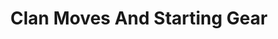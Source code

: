 ---
title: "Clan Moves And Starting Gear"
sort_order: 4
sections:
  classic_samurai: |
    <strong>Crab Clan</strong>
    <br><br>
    <strong>Starting Gear:</strong>
    <br>
    Body armor (wargear), wakizashi (cerimonial, close, people treat you with respect), 6 koku and pick two:
    <br>
    □ Katana (ceremonial, close, +1 forward when using the <strong>Duel</strong> move)
    <br>
    □ Club (wargear, close, near, can knock someone prone)
    <br>
    □ Crossbow and ammo (wargear, near, far, can <strong>Injure</strong> multiple targets in Cut and Parry)
    <br>
    □ Small amulet of jade (holy)
    <br><br>
    <strong>Clan Move: Defense</strong>
    <br><br>
    When you stand in defense of a person, item, or location, roll 2d6+<strong>Vigilance</strong>. On a 10+, hold three. On a 7-9, hold one. So long as you stand in defense, when you or the thing you defend is attacked, you may spend hold, to choose an option:
    <li>Redirect an attack from the thing you defend to yourself.</li>
    <li>Pick up, move, or allow the thing to move while you cover it.</li>
    <li>Open up the attacker to an ally giving that ally +1 forward against the attacker.</li>
    <br><br>
    <strong>Crane Clan</strong>
    <br><br>
    <strong>Starting Gear:</strong>
    <br>
    Katana (cerimonial, close, +1 forward when using the <strong>Duel</strong> move), wakizashi (cerimonial, close, people treat you with respect), 10 koku and pick one:
    <br>
    □ Attendant
    <br>
    □ Fashionable clothes
    <br>
    □ Bow and ammo (wargear, near, far, +1 vigilance when using Cut and Parry)
    <br>
    □ Ashigaru armor (armor, wargear)
    <br><br>
    <strong>Clan Move: Shallow Waters</strong>
    <br><br>
    When you use <strong>Awareness and Understanding</strong> to learn more about someone, the GM will tell you something they need or want before you roll. Take +1 forward when you use that information to influence them.
    <br><br>
    <strong>Lion Clan</strong>
    <strong>Starting Gear:</strong>
    Body armor (wargear), katana (cerimonial, close, +1 forward when using the <strong>Duel</strong> move), wakizashi (cerimonial, close, people treat you with respect), 7 koku and pick one:
    <br>
    □ Tessen (ceremonial, close, +1 focus when using <strong>Command</strong>)
    <br>
    □ Spear (wargear, close, near, +1 <strong>focus</strong> when using the <strong>Duel</strong> move)
    <br>
    □ Bow and ammo (wargear, near, far, +1 <strong>vigilance</strong> when using Cut and Parry)
    <br>
    □ Great sword (wargear, near, +1 <strong>focus</strong> when using Cut and Parry)
    <br><br>
    <strong>Clan Move: War Cry</strong>
    <br><br>
    When you enter battle with a show of force, roll 2d6+<strong>Focus</strong>. On a 10+, take both. On a 7-9, take one or the other.
    <li>Your allies are rallied, and take +1 forward.</li>
    <li>Your enemies feel fear and act accordingly, avoiding you, hiding, or attacking with fear-driven abandon.</li>
    <br><br>
    <strong>Dragon Clan</strong>
    <strong>Starting Gear: </strong>
    Journal, wakizashi (cerimonial, close, people treat you with respect), 5 koku and pick two:
    <br>
    □ Katana (ceremonial, close, +1 forward when using the <strong>Duel</strong> move)
    <br>
    □ Ashigaru armor (armor, wargear)
    <br>
    □ Sanctified robes and religious equipment
    <br>
    □ Woven hat (concealing), Staff (close, near, can roll advantage when using Cut and Parry) and gourd of sake or water
    <br><br>
    <strong>Clan Move: Knowledge</strong>
    <br><br>
    When you consult the Dragon Clan’s  accumulated knowledge to roll <strong>Awareness and Understanding</strong>, the GM will tell you something interesting and useful about a subject relevant to your situation before you roll.
    <br><br>
    <strong>Phoenix Clan</strong>
    <br>
    <strong>Starting Gear:</strong>
    Blueprints, wakizashi (cerimonial, close, people treat you with respect), 6 koku and pick two:
    <br>
    □ Katana (cerimonial, close, +1 forward when using the <strong>Duel</strong> move)
    <br>
    □ Ink and paper for charms
    <br>
    □ Bow and ammo (wargear, near, far, +1 <strong>vigilance</strong> when using Cut and Parry)
    <br>
    □ Sanctified robes and religious equipment
    <br><br>
    <strong>Clan Move: Symposiums</strong>
    <br><br>
    When you spend long hours in communion with the elemental spirits, roll 2d6+<strong>Focus</strong>. On a 10+, choose three. On a  7-9, choose one.
    <li>You gain the attention of a particularly powerful elemental spirit.</li>
    <li>They impart some useful information.</li>
    <li>They will grant an unusual favor.</li>
    <li>You are not entangled, ensorcelled, or misled by their strange whims.</li>
    <br><br>
    <strong>Scorpion Clan</strong>
    <br>
    <strong>Starting Gear:</strong>
    <br>
    Mask, katana (cerimonial, close, +1 forward when using the <strong>Duel</strong> move), wakizashi (cerimonial, close, people treat you with respect), 7 koku and pick two:
    <br>
    □  Ink, paper and a seal that does not belong to you
    <br>
    □  Concealed armor (armor, wargear, concealing)
    <br>
    □  Throwing knife (close, near, concealing, enemies don’t realize you’re armed)
    <br>
    □  Surveillance equipment
    <br><br>
    <strong>Clan Move: Informants</strong>
    <br><br>
    When you get in contact with an informant working for the the Scorpion clan, roll 2d6+<strong>Vigilance</strong>. On a 7+, the informant will help you out. On a 7-9, the GM also chooses a complication.
    <li>Local authorities are actively looking for your informant.</li>
    <li>Someone witnesses your conversation.</li>
    <li>The informant needs something from you before they will divulge what they know.</li>
    <br><br>
    <strong>Unicorn Clan</strong>
    <br>
    <strong>Starting Gear:</strong>
    Katana (cerimonial, close, +1 forward when using the <strong>Duel</strong> move), wakizashi (cerimonial, close, people treat you with respect), 6 koku and pick two:
    <br>
    □ Spear (wargear, close, near, +1 duel focus)
    <br>
    □ Unicorn warhorse
    <br>
    □ Bow and arrow (wargear, near, far, +1 vigilance when using Cut and Parry)
    <br>
    □ Ashigaru armor (armor, wargear)
    <br><br>
    <strong>Clan Move: Travels</strong>
    <br><br>
    When you roll Navigation, choose an extra option, even on a 6-.
    <br><br>
    <strong>Mantis Clan</strong>
    <strong>Starting Gear:</strong>
    Katana (cerimonial, close, +1 forward when using the Duel move), wakizashi (cerimonial, close, people treat you with respect), 3 koku and pick one:
    <br>
    □ Pack of exotic spices
    <br>
    □ Spear (wargear, close, near, +1 duel focus)
    <br>
    □  Standard Rifle and ammo (wargear, near, far, +1 vigilance when using Cut and Parry)
    <br>
    □  A coil of fine rope and a sharp knife (close, enemies don’t realize you’re armed)
    <br><br>
    <strong>Clan Move: Xenophilia</strong>
    <br><br>
    When you reveal a foreign or exotic technique, roll 2d6+<strong>Focus</strong>. On  a 7+, take a +1 forward when using this technique. On a 10+, also choose two. Describe the exotic technique.
    <li>You do not arouse suspicion or ire.</li>
    <li>You impress someone with your exotic skills.</li>
    <li>You can teach this technique to someone else, giving them a +1 forward.</li>
  cyber_samurai: |
    <strong>Crab Clan</strong>
    <br><br>
    <strong>Starting Gear:</strong>
    <br>
    Body armor (wargear), wakizashi (cerimonial, close, people treat you with respect), 6 koku and pick two:
    <br>
    □ Katana (ceremonial, close, +1 forward when using the <strong>Duel</strong> move)
    <br>
    □ Club (wargear, close, near, can knock someone prone)
    <br>
    □ Shotgun and ammo (wargear, near, far, can <strong>Injure</strong> multiple targets in Cut and Parry)
    <br>
    □ Small amulet of jade (holy)
    <br><br>
    <strong>Clan Move: Defense</strong>
    <br><br>
    When you stand in defense of a person, item, or location, roll 2d6+<strong>Vigilance</strong>. On a 10+, hold three. On a 7-9, hold one. So long as you stand in defense, when you or the thing you defend is attacked, you may spend hold, to choose an option:
    <li>Redirect an attack from the thing you defend to yourself.</li>
    <li>Pick up, move, or allow the thing to move while you cover it.</li>
    <li>Open up the attacker to an ally giving that ally +1 forward against the attacker.</li>
    <br><br>
    <strong>Crane Clan</strong>
    <br><br>
    <strong>Starting Gear:</strong>
    <br>
    Katana (cerimonial, close, +1 forward when using the <strong>Duel</strong> move), wakizashi (cerimonial, close, people treat you with respect), 10 koku and pick one:
    <br>
    □ Attendant
    <br>
    □ Fashionable clothes
    <br>
    □ Standard Rifle and ammo (wargear, near, far, +1 vigilance when using Cut and Parry)
    <br>
    □ Body armor (armor, wargear)
    <br><br>
    <strong>Clan Move: Shallow Waters</strong>
    <br><br>
    When you use <strong>Awareness and Understanding</strong> to learn more about someone, the GM will tell you something they need or want before you roll. Take +1 forward when you use that information to influence them.
    <br><br>
    <strong>Lion Clan</strong>
    <strong>Starting Gear:</strong>
    Body armor (wargear), katana (cerimonial, close, +1 forward when using the <strong>Duel</strong> move), wakizashi (cerimonial, close, people treat you with respect), 7 koku and pick one:
    <br>
    □ Tessen (ceremonial, close, +1 focus when using <strong>Command</strong>)
    <br>
    □ Pistol and ammo (wargear, close, near, +1 <strong>focus</strong> when using the <strong>Duel</strong> move)
    <br>
    □ Standard Rifle and ammo (wargear, near, far, +1 <strong>vigilance</strong> when using Cut and Parry)
    <br>
    □ Automatic Rifle and ammo (wargear, near, +1 <strong>focus</strong> when using Cut and Parry)
    <br><br>
    <strong>Clan Move: War Cry</strong>
    <br><br>
    When you enter battle with a show of force, roll 2d6+<strong>Focus</strong>. On a 10+, take both. On a 7-9, take one or the other.
    <li>Your allies are rallied, and take +1 forward.</li>
    <li>Your enemies feel fear and act accordingly, avoiding you, hiding, or attacking with fear-driven abandon.</li>
    <br><br>
    <strong>Dragon Clan</strong>
    <strong>Starting Gear: </strong>
    Journal, wakizashi (cerimonial, close, people treat you with respect), 5 koku and pick two:
    <br>
    □ Katana (ceremonial, close, +1 forward when using the <strong>Duel</strong> move)
    <br>
    □ Body armor (armor, wargear)
    <br>
    □ Sanctified robes and religious equipment
    <br>
    □ Woven hat (concealing), Staff (close, near, can roll advantage when using Cut and Parry) and gourd of sake or water
    <br><br>
    <strong>Clan Move: Knowledge</strong>
    <br><br>
    When you consult the Dragon Clan’s  accumulated knowledge to roll <strong>Awareness and Understanding</strong>, the GM will tell you something interesting and useful about a subject relevant to your situation before you roll.
    <br><br>
    <strong>Phoenix Clan</strong>
    <br>
    <strong>Starting Gear:</strong>
    Blueprints, wakizashi (cerimonial, close, people treat you with respect), 6 koku and pick two:
    <br>
    □ Katana (cerimonial, close, +1 forward when using the <strong>Duel</strong> move)
    <br>
    □ Portable 3D Printer
    <br>
    □ Standard Rifle and ammo (wargear, near, far, +1 <strong>vigilance</strong> when using Cut and Parry)
    <br>
    □ Lab coat and technological equipment
    <br><br>
    <strong>Clan Move: Infusion</strong>
    <br><br>
    You know how to infuse elemental spirits into machinery, and how to “install” these machines onto humans. When you use this move, choose one.
    <li>The elemental spirit demands an act of fealty.</li>
    <li>The elemental spirit will try to manipulate or betray you.</li>
    <li>An NPC covertly observes you talking to the elemental spirit and can now commune with this specific spirit.</li>
    <br><br>
    <strong>Scorpion Clan</strong>
    <br>
    <strong>Starting Gear:</strong>
    <br>
    Mask, katana (cerimonial, close, +1 forward when using the <strong>Duel</strong> move), wakizashi (cerimonial, close, people treat you with respect), 7 koku and pick two:
    <br>
    □  Ink, paper and a seal that does not belong to you
    <br>
    □  Concealed armor (armor, wargear, concealing)
    <br>
    □  Throwing knife (close, near, concealing, enemies don’t realize you’re armed)
    <br>
    □  Surveillance equipment
    <br><br>
    <strong>Clan Move: Informants</strong>
    <br><br>
    When you get in contact with an informant working for the the Scorpion clan, roll 2d6+<strong>Vigilance</strong>. On a 7+, the informant will help you out. On a 7-9, the GM also chooses a complication.
    <li>Local authorities are actively looking for your informant.</li>
    <li>Someone witnesses your conversation.</li>
    <li>The informant needs something from you before they will divulge what they know.</li>
    <br><br>
    <strong>Unicorn Clan</strong>
    <br>
    <strong>Starting Gear:</strong>
    <br>
    Katana (cerimonial, close, +1 forward when using the <strong>Duel</strong> move), wakizashi (cerimonial, close, people treat you with respect), 6 koku and pick two:
    <br>
    □ Pistol and ammo (wargear, close, near, +1 duel focus)
    <br>
    □ Unicorn motorcycle
    <br>
    □ Standard Rifle and ammo (wargear, near, far, +1 vigilance when using Cut and Parry)
    <br>
    □ Body armor (armor, wargear)
    <br><br>
    <strong>Clan Move: Travels</strong>
    <br><br>
    When you roll Navigation, choose an extra option, even on a 6-.
    <br><br>
    <strong>Mantis Clan</strong>
    <strong>Starting Gear:</strong>
    Katana (cerimonial, close, +1 forward when using the Duel move), wakizashi (cerimonial, close, people treat you with respect), 3 koku and pick one:
    <br>
    □ Pack of exotic spices
    <br>
    □ Pistol and ammo (wargear, close, near, +1 duel focus)
    <br>
    □  Standard Rifle and ammo (wargear, near, far, +1 vigilance when using Cut and Parry)
    <br>
    □  A coil of fine rope and a sharp knife (close, enemies don’t realize you’re armed)
    <br><br>
    <strong>Clan Move: Xenophilia</strong>
    <br><br>
    When you reveal a foreign or exotic technique, roll 2d6+<strong>Focus</strong>. On  a 7+, take a +1 forward when using this technique. On a 10+, also choose two. Describe the exotic technique.
    <li>You do not arouse suspicion or ire.</li>
    <li>You impress someone with your exotic skills.</li>
    <li>You can teach this technique to someone else, giving them a +1 forward.</li>
---